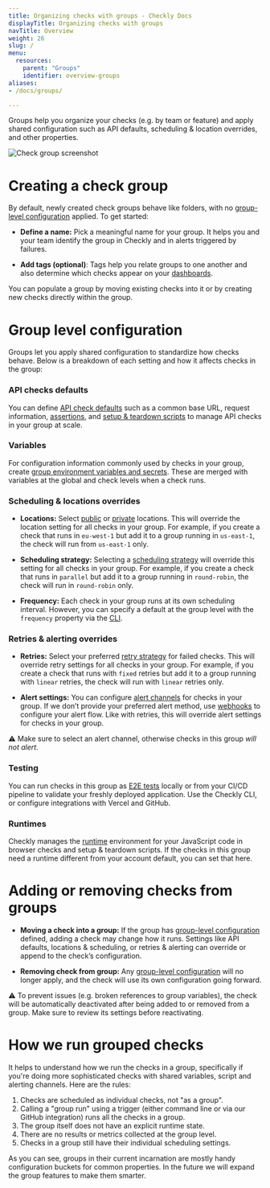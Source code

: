 ```yaml
---
title: Organizing checks with groups - Checkly Docs
displayTitle: Organizing checks with groups
navTitle: Overview
weight: 26
slug: /
menu:
  resources:
    parent: "Groups"
    identifier: overview-groups
aliases:
- /docs/groups/

---
```


Groups help you organize your checks (e.g. by team or feature) and apply shared configuration such as API defaults, scheduling & location overrides, and other properties.

![Check group screenshot](/docs/images/groups/group-in-dashboard.png)

# Creating a check group

By default, newly created check groups behave like folders, with no [group-level configuration](#group-level-configuration) applied. To get started:

* **Define a name:** Pick a meaningful name for your group. It helps you and your team identify the group in Checkly and in alerts triggered by failures.

* **Add tags (optional)**: Tags help you relate groups to one another and also determine which checks appear on your [dashboards](/docs/dashboards/).

You can populate a group by moving existing checks into it or by creating new checks directly within the group.

# Group level configuration

Groups let you apply shared configuration to standardize how checks behave. Below is a breakdown of each setting and how it affects checks in the group:

### API checks defaults
You can define [API check defaults](/docs/groups/api-check-defaults/) such as a common base URL, request information, [assertions](/docs/api-checks/assertions/), and [setup & teardown scripts](/docs/api-checks/setup-teardown-scripts/) to manage API checks in your group at scale.

### Variables
For configuration information commonly used by checks in your group, create [group environment variables and secrets](/docs/groups/variables/). These are merged with variables at the global and check levels when a check runs.

### Scheduling & locations overrides

* **Locations:** Select [public](/docs/monitoring/global-locations/) or [private](/docs/private-locations/) locations. This will override the location setting for all checks in your group. For example, if you create a check that runs in `eu-west-1` but add it to a group running in `us-east-1`, the check will run from `us-east-1` only.

* **Scheduling strategy:** Selecting a [scheduling strategy](/docs/monitoring/global-locations/#scheduling-strategies) will override this setting for all checks in your group. For example, if you create a check that runs in `parallel` but add it to a group running in `round-robin`, the check will run in `round-robin` only.

* **Frequency:** Each check in your group runs at its own scheduling interval. However, you can specify a default at the group level with the `frequency` property via the [CLI](/docs/cli/constructs-reference/#checkgroup).

### Retries & alerting overrides

* **Retries:** Select your preferred [retry strategy](/docs/alerting-and-retries/retries/) for failed checks. This will override retry settings for all checks in your group. For example, if you create a check that runs with `fixed` retries but add it to a group running with `linear` retries, the check will run with `linear` retries only.

* **Alert settings:** You can configure [alert channels](/docs/alerting-and-retries/alert-channels) for checks in your group. If we don’t provide your preferred alert method, use [webhooks](/docs/alerting-and-retries/webhooks/) to configure your alert flow. Like with retries, this will override alert settings for checks in your group.

⚠️ Make sure to select an alert channel, otherwise checks in this group *will not alert*.

### Testing

You can run checks in this group as [E2E tests](/docs/testing) locally or from your CI/CD pipeline to validate your freshly deployed application. Use the Checkly CLI, or configure integrations with Vercel and GitHub.

### Runtimes

Checkly manages the [runtime](/docs/runtimes) environment for your JavaScript code in browser checks and setup & teardown scripts. If the checks in this group need a runtime different from your account default, you can set that here.

# Adding or removing checks from groups

* **Moving a check into a group:** If the group has [group-level configuration](#group-level-configuration) defined, adding a check may change how it runs. Settings like API defaults, locations & scheduling, or retries & alerting can override or append to the check’s configuration.

* **Removing check from group:** Any [group-level configuration](#group-level-configuration) will no longer apply, and the check will use its own configuration going forward.

⚠️ To prevent issues (e.g. broken references to group variables), the check will be automatically deactivated after being added to or removed from a group. Make sure to review its settings before reactivating.

# How we run grouped checks

It helps to understand how we run the checks in a group, specifically if you're doing more sophisticated checks with shared
variables, script and alerting channels. Here are the rules:

1. Checks are scheduled as individual checks, not "as a group".
2. Calling a "group run" using a trigger (either command line or via our GitHub integration) runs all the checks in a group.
3. The group itself does not have an explicit runtime state.
4. There are no results or metrics collected at the group level.
5. Checks in a group still have their individual scheduling settings.

As you can see, groups in their current incarnation are mostly handy configuration buckets for common properties. In the 
future we will expand the group features to make them smarter.
